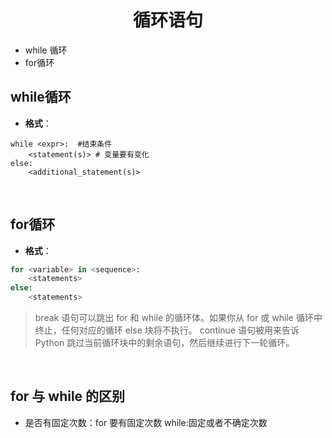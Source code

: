 # <center> 循环语句
- while 循环
- for循环

## while循环
- **格式**：
``` pyhton
while <expr>:  #结束条件
    <statement(s)> # 变量要有变化
else:
    <additional_statement(s)>
```

<br>

## for循环
- **格式**：
```python
for <variable> in <sequence>:
    <statements>
else:
    <statements>
```
> break 语句可以跳出 for 和 while 的循环体。如果你从 for 或 while 循环中终止，任何对应的循环 else 块将不执行。
continue 语句被用来告诉 Python 跳过当前循环块中的剩余语句，然后继续进行下一轮循环。

<br>

## for 与 while 的区别
- 是否有固定次数：for 要有固定次数  while:固定或者不确定次数
